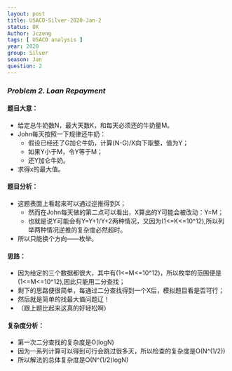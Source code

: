 ```yaml
---
layout: post
title: USACO-Silver-2020-Jan-2
status: OK
Author: Jczeng
tags: [ USACO analysis ]
year: 2020
group: Silver
season: Jan
question: 2
---
```

### *Problem 2. Loan Repayment*

#### 题目大意：

* 给定总牛奶数N，最大天数K，和每天必须还的牛奶量M。
* John每天按照一下规律还牛奶：
  * 假设已经还了G加仑牛奶，计算(N-G)/X向下取整，值为Y；
  * 如果Y小于M，令Y等于M；
  * 还Y加仑牛奶。
* 求得x的最大值。

#### 题目分析：

* 这题表面上看起来可以通过逆推得到X；
  * 然而在John每天做的第二点可以看出，X算出的Y可能会被改动：Y=M；
  * 也就是说Y可能会有Y=Y+1/Y+2两种情况，又因为(1<=K<=10^12),所以列举两种情况逆推的复杂度必然超时。
* 所以只能换个方向——枚举。

#### 思路：

* 因为给定的三个数据都很大，其中有(1<=M<=10^12)，所以枚举的范围便是(1<=M<=10^12),因此只能用二分查找；
* 剩下的思路便很简单，每通过二分查找得到一个X后，模拟题目看是否可行；
* 然后就是简单的找最大值问题辽！
* （跟上题比起来这真的好轻松啊）

#### 复杂度分析：

* 第一次二分查找的复杂度是O(logN)
* 因为一系列计算可以得到可行会跳过很多天，所以检查的复杂度是O(N^(1/2))
* 所以解法的总体复杂度是O(N^(1/2)logN)

